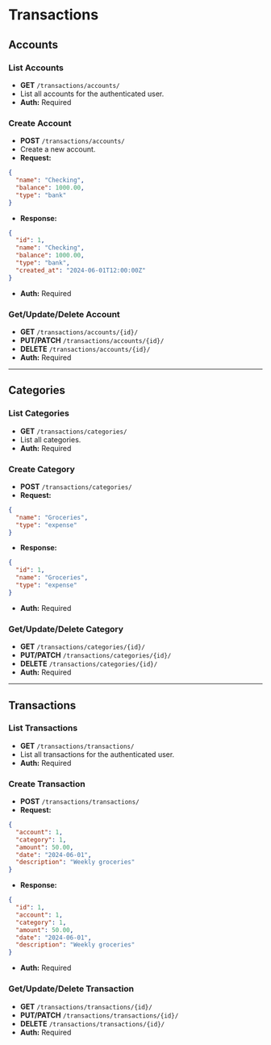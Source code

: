 # Transactions

## Accounts

### List Accounts
- **GET** `/transactions/accounts/`
- List all accounts for the authenticated user.
- **Auth:** Required

### Create Account
- **POST** `/transactions/accounts/`
- Create a new account.
- **Request:**
```json
{
  "name": "Checking",
  "balance": 1000.00,
  "type": "bank"
}
```
- **Response:**
```json
{
  "id": 1,
  "name": "Checking",
  "balance": 1000.00,
  "type": "bank",
  "created_at": "2024-06-01T12:00:00Z"
}
```
- **Auth:** Required

### Get/Update/Delete Account
- **GET** `/transactions/accounts/{id}/`
- **PUT/PATCH** `/transactions/accounts/{id}/`
- **DELETE** `/transactions/accounts/{id}/`
- **Auth:** Required

---

## Categories

### List Categories
- **GET** `/transactions/categories/`
- List all categories.
- **Auth:** Required

### Create Category
- **POST** `/transactions/categories/`
- **Request:**
```json
{
  "name": "Groceries",
  "type": "expense"
}
```
- **Response:**
```json
{
  "id": 1,
  "name": "Groceries",
  "type": "expense"
}
```
- **Auth:** Required

### Get/Update/Delete Category
- **GET** `/transactions/categories/{id}/`
- **PUT/PATCH** `/transactions/categories/{id}/`
- **DELETE** `/transactions/categories/{id}/`
- **Auth:** Required

---

## Transactions

### List Transactions
- **GET** `/transactions/transactions/`
- List all transactions for the authenticated user.
- **Auth:** Required

### Create Transaction
- **POST** `/transactions/transactions/`
- **Request:**
```json
{
  "account": 1,
  "category": 1,
  "amount": 50.00,
  "date": "2024-06-01",
  "description": "Weekly groceries"
}
```
- **Response:**
```json
{
  "id": 1,
  "account": 1,
  "category": 1,
  "amount": 50.00,
  "date": "2024-06-01",
  "description": "Weekly groceries"
}
```
- **Auth:** Required

### Get/Update/Delete Transaction
- **GET** `/transactions/transactions/{id}/`
- **PUT/PATCH** `/transactions/transactions/{id}/`
- **DELETE** `/transactions/transactions/{id}/`
- **Auth:** Required 